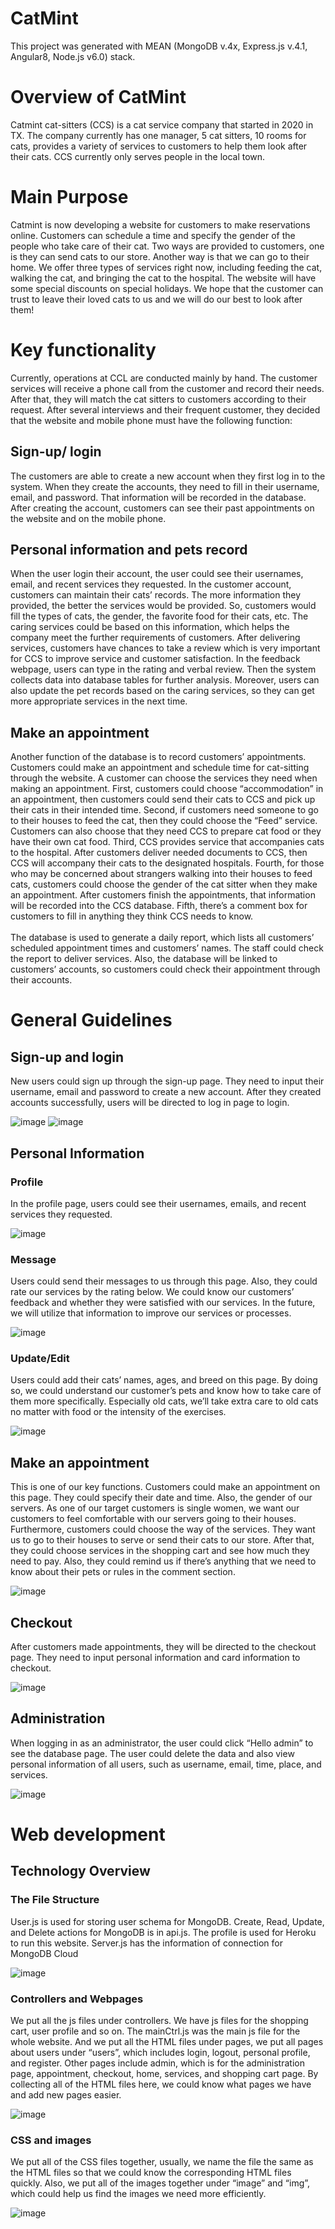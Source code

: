 <h1> CatMint </h1>
This project was generated with MEAN (MongoDB v.4x, Express.js v.4.1, Angular8, Node.js v6.0) stack.

<h1> Overview of CatMint </h1>
Catmint cat-sitters (CCS) is a cat service company that started in 2020 in TX. The company currently has one manager, 5 cat sitters, 10 rooms for cats, provides a variety of services to customers to help them look after their cats. CCS currently only serves people in the local town. 

<h1>Main Purpose</h1>
Catmint is now developing a website for customers to make reservations online. Customers can schedule a time and specify the gender of the people who take care of their cat. Two ways are provided to customers, one is they can send cats to our store. Another way is that we can go to their home. We offer three types of services right now, including feeding the cat, walking the cat, and bringing the cat to the hospital. The website will have some special discounts on special holidays. We hope that the customer can trust to leave their loved cats to us and we will do our best to look after them!

<h1>Key functionality</h1>
Currently, operations at CCL are conducted mainly by hand. The customer services will receive a phone call from the customer and record their needs. After that, they will match the cat sitters to customers according to their request. After several interviews and their frequent customer, they decided that the website and mobile phone must have the following function:

<h2>Sign-up/ login</h2>
The customers are able to create a new account when they first log in to the system. When they create the accounts, they need to fill in their username, email, and password. That information will be recorded in the database. After creating the account, customers can see their past appointments on the website and on the mobile phone.

<h2>Personal information and pets record</h2>
When the user login their account, the user could see their usernames, email, and recent services they requested. In the customer account, customers can maintain their cats’ records. The more information they provided, the better the services would be provided. So, customers would fill the types of cats, the gender, the favorite food for their cats, etc. The caring services could be based on this information, which helps the company meet the further requirements of customers. After delivering services, customers have chances to take a review which is very important for CCS to improve service and customer satisfaction. In the feedback webpage, users can type in the rating and verbal review. Then the system collects data into database tables for further analysis. Moreover, users can also update the pet records based on the caring services, so they can get more appropriate services in the next time.

<h2>Make an appointment</h2>
Another function of the database is to record customers’ appointments. Customers could make an appointment and schedule time for cat-sitting through the website. A customer can choose the services they need when making an appointment.
First, customers could choose “accommodation” in an appointment, then customers could send their cats to CCS and pick up their cats in their intended time. Second, if customers need someone to go to their houses to feed the cat, then they could choose the “Feed” service. Customers can also choose that they need CCS to prepare cat food or they have their own cat food. Third, CCS provides service that accompanies cats to the hospital. After customers deliver needed documents to CCS, then CCS will accompany their cats to the designated hospitals. Fourth, for those who may be concerned about strangers walking into their houses to feed cats, customers could choose the gender of the cat sitter when they make an appointment. After customers finish the appointments, that information will be recorded into the CCS database. Fifth, there’s a comment box for customers to fill in anything they think CCS needs to know.
<br>
<br>
The database is used to generate a daily report, which lists all customers’ scheduled appointment times and customers’ names. The staff could check the report to deliver services. Also, the database will be linked to customers’ accounts, so customers could check their appointment through their accounts.

<h1>General Guidelines</h1>
<h2>Sign-up and login</h2>
New users could sign up through the sign-up page. They need to input their username, email and password to create a new account. After they created accounts successfully, users will be directed to log in page to login. <br>

![image](img/signup.png)
![image](img/login.png)
<br>

<h2>Personal Information</h2>
<h3>Profile</h3>
In the profile page, users could see their usernames, emails, and recent services they requested.<br>

![image](img/profile.png)

<h3>Message</h3>
Users could send their messages to us through this page. Also, they could rate our services by the rating below. We could know our customers’ feedback and whether they were satisfied with our services. In the future, we will utilize that information to improve our services or processes.<br>

![image](img/message.png)

<h3>Update/Edit</h3>
Users could add their cats’ names, ages, and breed on this page. By doing so, we could understand our customer’s pets and know how to take care of them more specifically. Especially old cats, we’ll take extra care to old cats no matter with food or the intensity of the exercises. <br>

![image](img/update.png)

<h2>Make an appointment</h2>
This is one of our key functions. Customers could make an appointment on this page. They could specify their date and time. Also, the gender of our servers. As one of our target customers is single women, we want our customers to feel comfortable with our servers going to their houses. Furthermore, customers could choose the way of the services. They want us to go to their houses to serve or send their cats to our store. After that, they could choose services in the shopping cart and see how much they need to pay. Also, they could remind us if there’s anything that we need to know about their pets or rules in the comment section. <br>

![image](img/appointment.png)

<h2>Checkout</h2>
After customers made appointments, they will be directed to the checkout page. They need to input personal information and card information to checkout. <br>

![image](img/checkout.png)

<h2>Administration</h2>
When logging in as an administrator, the user could click “Hello admin” to see the database page. The user could delete the data and also view personal information of all users, such as username, email, time, place, and services. <br>

![image](img/admin.png)

<h1>Web development</h1>
<h2>Technology Overview</h2>
<h3>The File Structure</h3>
User.js is used for storing user schema for MongoDB. Create, Read, Update, and Delete actions for MongoDB is in api.js. The profile is used for Heroku to run this website. Server.js has the information of connection for MongoDB Cloud <br>

![image](img/file_structure.png)

<h3>Controllers and Webpages</h3>
We put all the js files under controllers. We have js files for the shopping cart, user profile and so on. The mainCtrl.js was the main js file for the whole website. And we put all the HTML files under pages, we put all pages about users under “users”, which includes login, logout, personal profile, and register. Other pages include admin, which is for the administration page, appointment, checkout, home, services, and shopping cart page. By collecting all of the HTML files here, we could know what pages we have and add new pages easier. <br>

![image](img/controllers.png)

<h3>CSS and images</h3>
We put all of the CSS files together, usually, we name the file the same as the HTML files so that we could know the corresponding HTML files quickly. Also, we put all of the images together under “image” and “img”, which could help us find the images we need more efficiently. <br>

![image](img/css.png)




  

